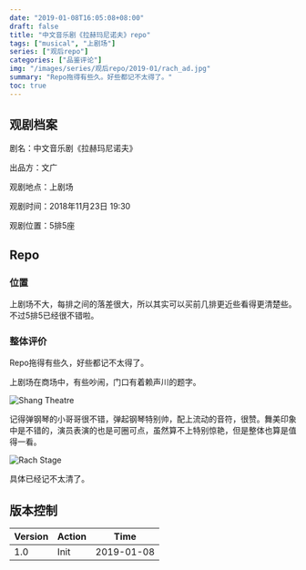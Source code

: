 ```yaml
---
date: "2019-01-08T16:05:08+08:00"
draft: false
title: "中文音乐剧《拉赫玛尼诺夫》repo"
tags: ["musical", "上剧场"]
series: ["观后repo"]
categories: ["品鉴评论"]
img: "/images/series/观后repo/2019-01/rach_ad.jpg"
summary: "Repo拖得有些久。好些都记不太得了。"
toc: true
---
```


## 观剧档案

剧名：中文音乐剧《拉赫玛尼诺夫》

出品方：文广

观剧地点：上剧场

观剧时间：2018年11月23日 19:30

观剧位置：5排5座

## Repo

### 位置

上剧场不大，每排之间的落差很大，所以其实可以买前几排更近些看得更清楚些。不过5排5已经很不错啦。

### 整体评价

Repo拖得有些久，好些都记不太得了。

上剧场在商场中，有些吵闹，门口有着赖声川的题字。

![Shang Theatre](/images/series/观后repo/2019-01/shang_theatre.jpg)

记得弹钢琴的小哥哥很不错，弹起钢琴特别帅，配上流动的音符，很赞。舞美印象中是不错的，演员表演的也是可圈可点，虽然算不上特别惊艳，但是整体也算是值得一看。

![Rach Stage](/images/series/观后repo/2019-01/rach_stage.jpg)

具体已经记不太清了。

## 版本控制

| Version | Action | Time       |
| ------- | ------ | ---------- |
| 1.0     | Init   | 2019-01-08 |